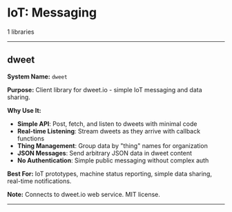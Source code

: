 # IoT: Messaging

1 libraries

---

## dweet

**System Name:** `dweet`

**Purpose:** Client library for dweet.io - simple IoT messaging and data sharing.

**Why Use It:**
- **Simple API**: Post, fetch, and listen to dweets with minimal code
- **Real-time Listening**: Stream dweets as they arrive with callback functions
- **Thing Management**: Group data by "thing" names for organization
- **JSON Messages**: Send arbitrary JSON data in dweet content
- **No Authentication**: Simple public messaging without complex auth

**Best For:** IoT prototypes, machine status reporting, simple data sharing, real-time notifications.

**Note:** Connects to dweet.io web service. MIT license.

---


